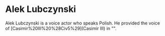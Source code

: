 # Alek Lubczynski

Alek Lubczynski is a voice actor who speaks Polish. He provided the voice of [Casimir%20III%20%28Civ5%29](Casimir III) in "".
